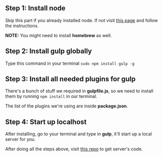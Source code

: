 ## Step 1: Install node
Skip this part if you already installed node.
If not visit [this page](https://changelog.com/install-node-js-with-homebrew-on-os-x/) and follow the instructions.

**NOTE:** You might need to install **homebrew** as well.

## Step 2: Install gulp globally
Type this command in your terminal ```sudo npm install gulp -g```

## Step 3: Install all needed plugins for gulp
There's a bunch of stuff we required in **gulpfile.js**, so we need to
install them by running ```npm install``` in our terminal.

The list of the plugins we're using are inside **package.json**.
## Step 4: Start up localhost
After installing, go to your terminal and type in **gulp**,
 it'll start up a local server for you.

After doing all the steps above,
 visit [this repo](https://github.com/marcuslin/react_practice_server) to get server's code.
